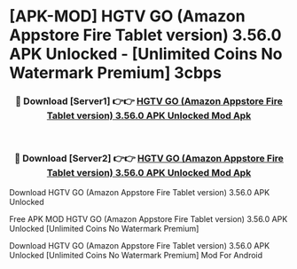 # [APK-MOD] HGTV GO (Amazon Appstore Fire Tablet version) 3.56.0 APK Unlocked - [Unlimited Coins No Watermark Premium] 3cbps



<div align="center">
<h3>🔴 Download [Server1] 👉👉 <a href="https://momento.my/?title=HGTV_GO_(Amazon_Appstore_Fire_Tablet_version)_3.56.0_APK_Unlocked">HGTV GO (Amazon Appstore Fire Tablet version) 3.56.0 APK Unlocked Mod Apk</a></h3><br>

<h3>🔴 Download [Server2] 👉👉 <a href="https://momento.my/?title=HGTV_GO_(Amazon_Appstore_Fire_Tablet_version)_3.56.0_APK_Unlocked">HGTV GO (Amazon Appstore Fire Tablet version) 3.56.0 APK Unlocked Mod Apk</a></h3>
</div>



Download HGTV GO (Amazon Appstore Fire Tablet version) 3.56.0 APK Unlocked 

Free APK MOD HGTV GO (Amazon Appstore Fire Tablet version) 3.56.0 APK Unlocked [Unlimited Coins No Watermark Premium]

Download HGTV GO (Amazon Appstore Fire Tablet version) 3.56.0 APK Unlocked [Unlimited Coins No Watermark Premium] Mod For Android
